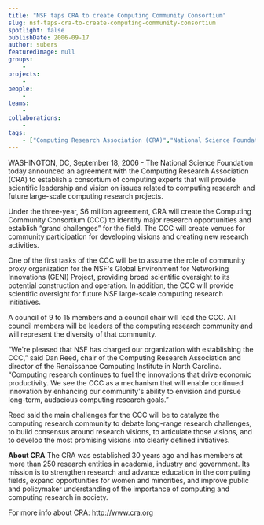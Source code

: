 ```yaml
---
title: "NSF taps CRA to create Computing Community Consortium"
slug: nsf-taps-cra-to-create-computing-community-consortium
spotlight: false
publishDate: 2006-09-17
author: subers
featuredImage: null
groups:
    - 
projects:
    - 
people:
    - 
teams: 
    - 
collaborations:
    - 
tags:
    - ["Computing Research Association (CRA)","National Science Foundation (NSF)"]
---
```

WASHINGTON, DC, September 18, 2006 - The National Science Foundation today announced an agreement with the Computing Research Association (CRA) to establish a consortium of computing experts that will provide scientific leadership and vision on issues related to computing research and future large-scale computing research projects.<!--more-->

Under the three-year, $6 million agreement, CRA will create the Computing Community Consortium (CCC) to identify major research opportunities and establish “grand challenges” for the field. The CCC will create venues for community participation for developing visions and creating new research activities.

One of the first tasks of the CCC will be to assume the role of community proxy organization for the NSF's Global Environment for Networking Innovations (GENI) Project, providing broad scientific oversight to its potential construction and operation. In addition, the CCC will provide scientific oversight for future NSF large-scale computing research initiatives.

A council of 9 to 15 members and a council chair will lead the CCC. All council members will be leaders of the computing research community and will represent the diversity of that community.

“We're pleased that NSF has charged our organization with establishing the CCC,” said Dan Reed, chair of the Computing Research Association and director of the Renaissance Computing Institute in North Carolina. “Computing research continues to fuel the innovations that drive economic productivity. We see the CCC as a mechanism that will enable continued innovation by enhancing our community's ability to envision and pursue long-term, audacious computing research goals.”

Reed said the main challenges for the CCC will be to catalyze the computing research community to debate long-range research challenges, to build consensus around research visions, to articulate those visions, and to develop the most promising visions into clearly defined initiatives.

**About CRA** The CRA was established 30 years ago and has members at more than 250 research entities in academia, industry and government. Its mission is to strengthen research and advance education in the computing fields, expand opportunities for women and minorities, and improve public and policymaker understanding of the importance of computing and computing research in society.

For more info about CRA: <a href="http://www.cra.org/" target="_blank">http://www.cra.org</a>
